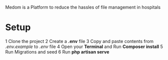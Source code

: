 Medom is a Platform to reduce the hassles of file management in hospitals

# Setup
1 Clone the project
2 Create a **.env** file
3 Copy and paste contents from *.env.example* to *.env* file
4 Open your **Terminal** and Run **Composer install**
5 Run Migrations and seed
6 Run **php artisan serve**

